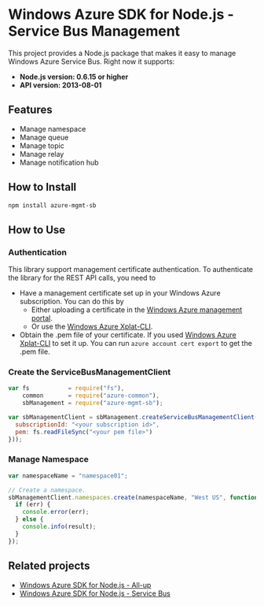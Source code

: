 # Windows Azure SDK for Node.js - Service Bus Management

This project provides a Node.js package that makes it easy to manage Windows Azure Service Bus. Right now it supports:
- **Node.js version: 0.6.15 or higher**
- **API version: 2013-08-01**

## Features

- Manage namespace
- Manage queue
- Manage topic
- Manage relay
- Manage notification hub

## How to Install

```bash
npm install azure-mgmt-sb
```

## How to Use

### Authentication

This library support management certificate authentication. To authenticate the library for the REST API calls, you need to
* Have a management certificate set up in your Windows Azure subscription. You can do this by
  * Either uploading a certificate in the [Windows Azure management portal](https://manage.windowsazure.com).
  * Or use the [Windows Azure Xplat-CLI](https://github.com/WindowsAzure/azure-sdk-tools-xplat).
* Obtain the .pem file of your certificate. If you used [Windows Azure Xplat-CLI](https://github.com/WindowsAzure/azure-sdk-tools-xplat) to set it up. You can run ``azure account cert export`` to get the .pem file.

### Create the ServiceBusManagementClient

```javascript
var fs           = require("fs"),
    common       = require("azure-common"),
    sbManagement = require("azure-mgmt-sb");

var sbManagementClient = sbManagement.createServiceBusManagementClient(new common.CertificateCloudCredentials({
  subscriptionId: "<your subscription id>",
  pem: fs.readFileSync("<your pem file>")
}));
```

### Manage Namespace

```javascript
var namespaceName = "namespace01";

// Create a namespace.
sbManagementClient.namespaces.create(namespaceName, "West US", function (err, result) {
  if (err) {
    console.error(err);
  } else {
    console.info(result);
  }
});
```

## Related projects

- [Windows Azure SDK for Node.js - All-up](https://github.com/WindowsAzure/azure-sdk-for-node)
- [Windows Azure SDK for Node.js - Service Bus](https://github.com/WindowsAzure/azure-sdk-for-node/tree/master/lib/services/serviceBus)